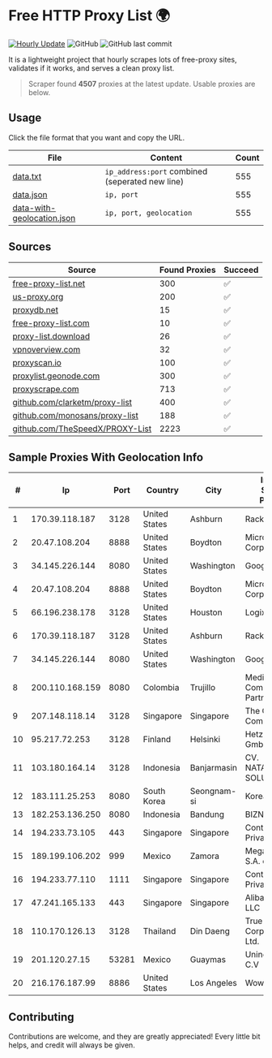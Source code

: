 
# Free HTTP Proxy List 🌍

[![Hourly Update](https://github.com/mertguvencli/http-proxy-list/actions/workflows/main.yml/badge.svg?branch=main)](https://github.com/mertguvencli/http-proxy-list/actions/workflows/main.yml)
![GitHub](https://img.shields.io/github/license/mertguvencli/http-proxy-list)
![GitHub last commit](https://img.shields.io/github/last-commit/mertguvencli/http-proxy-list)

It is a lightweight project that hourly scrapes lots of free-proxy sites, validates if it works, and serves a clean proxy list.


> Scraper found **4507** proxies at the latest update. Usable proxies are below.

## Usage

Click the file format that you want and copy the URL.


|File|Content|Count|
|----|-------|-----|
|[data.txt](https://raw.githubusercontent.com/mertguvencli/http-proxy-list/main/proxy-list/data.txt)|`ip_address:port` combined (seperated new line)|555|
|[data.json](https://raw.githubusercontent.com/mertguvencli/http-proxy-list/main/proxy-list/data.json)|`ip, port`|555|
|[data-with-geolocation.json](https://raw.githubusercontent.com/mertguvencli/http-proxy-list/main/proxy-list/data-with-geolocation.json)|`ip, port, geolocation`|555|

## Sources

|Source|Found Proxies|Succeed|
|------|-------------|-------|
|[free-proxy-list.net](https://free-proxy-list.net)|300|✅|
|[us-proxy.org](https://www.us-proxy.org)|200|✅|
|[proxydb.net](http://proxydb.net)|15|✅|
|[free-proxy-list.com](https://free-proxy-list.com/?page=&port=&type%5B%5D=http&type%5B%5D=https&up_time=0&search=Search)|10|✅|
|[proxy-list.download](https://www.proxy-list.download/HTTP)|26|✅|
|[vpnoverview.com](https://vpnoverview.com/privacy/anonymous-browsing/free-proxy-servers)|32|✅|
|[proxyscan.io](https://www.proxyscan.io)|100|✅|
|[proxylist.geonode.com](https://proxylist.geonode.com/api/proxy-list?limit=300&page=1&sort_by=lastChecked&sort_type=desc&protocols=http,https)|300|✅|
|[proxyscrape.com](https://api.proxyscrape.com/v2/?request=displayproxies&protocol=http&timeout=10000&country=all&ssl=all&anonymity=all)|713|✅|
|[github.com/clarketm/proxy-list](https://raw.githubusercontent.com/clarketm/proxy-list/master/proxy-list-raw.txt)|400|✅|
|[github.com/monosans/proxy-list](https://raw.githubusercontent.com/monosans/proxy-list/main/proxies/http.txt)|188|✅|
|[github.com/TheSpeedX/PROXY-List](https://raw.githubusercontent.com/TheSpeedX/PROXY-List/master/http.txt)|2223|✅|


## Sample Proxies With Geolocation Info

|#|Ip|Port|Country|City|Internet Service Provider|
|-|--|----|-------|----|-------------------------|
|1|170.39.118.187|3128|United States|Ashburn|Rackdog, LLC|
|2|20.47.108.204|8888|United States|Boydton|Microsoft Corporation|
|3|34.145.226.144|8080|United States|Washington|Google LLC|
|4|20.47.108.204|8888|United States|Boydton|Microsoft Corporation|
|5|66.196.238.178|3128|United States|Houston|Logix|
|6|170.39.118.187|3128|United States|Ashburn|Rackdog, LLC|
|7|34.145.226.144|8080|United States|Washington|Google LLC|
|8|200.110.168.159|8080|Colombia|Trujillo|Media Commerce Partners S.A|
|9|207.148.118.14|3128|Singapore|Singapore|The Constant Company|
|10|95.217.72.253|3128|Finland|Helsinki|Hetzner Online GmbH|
|11|103.180.164.14|3128|Indonesia|Banjarmasin|CV. NATANETWORK SOLUTION|
|12|183.111.25.253|8080|South Korea|Seongnam-si|Korea Telecom|
|13|182.253.136.250|8080|Indonesia|Bandung|BIZNET|
|14|194.233.73.105|443|Singapore|Singapore|Contabo Asia Private Limited|
|15|189.199.106.202|999|Mexico|Zamora|Mega Cable, S.A. de C.V.|
|16|194.233.77.110|1111|Singapore|Singapore|Contabo Asia Private Limited|
|17|47.241.165.133|443|Singapore|Singapore|Alibaba.com LLC|
|18|110.170.126.13|3128|Thailand|Din Daeng|True Internet Corporation CO. Ltd.|
|19|201.120.27.15|53281|Mexico|Guaymas|Uninet S.A. de C.V|
|20|216.176.187.99|8886|United States|Los Angeles|Wowrack.com|



## Contributing

Contributions are welcome, and they are greatly appreciated! Every
little bit helps, and credit will always be given.

